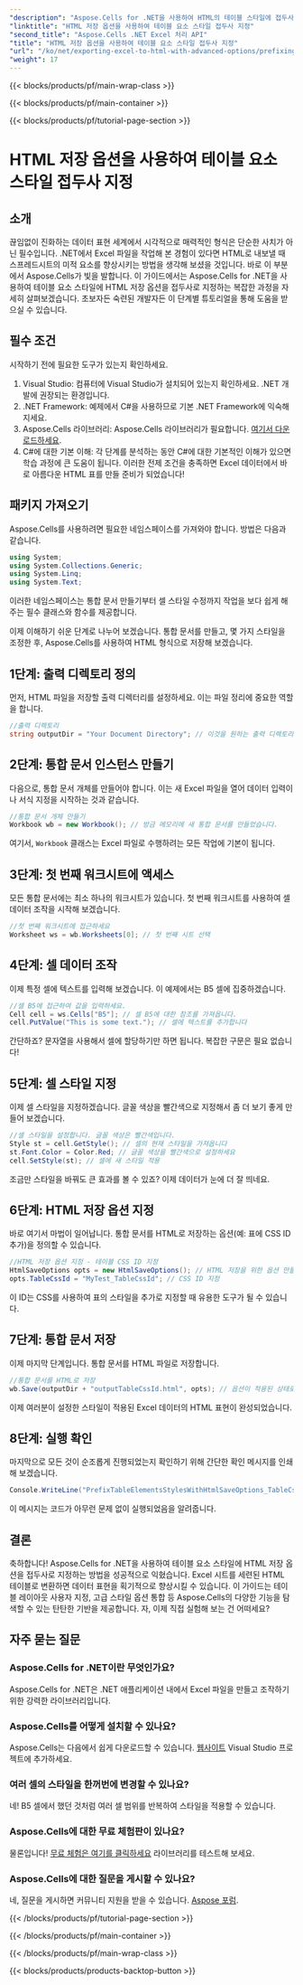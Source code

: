 ```yaml
---
"description": "Aspose.Cells for .NET을 사용하여 HTML의 테이블 스타일에 접두사를 적용하고 단계별 예제를 통해 Excel 내보내기 기능을 향상시키는 방법을 알아보세요."
"linktitle": "HTML 저장 옵션을 사용하여 테이블 요소 스타일 접두사 지정"
"second_title": "Aspose.Cells .NET Excel 처리 API"
"title": "HTML 저장 옵션을 사용하여 테이블 요소 스타일 접두사 지정"
"url": "/ko/net/exporting-excel-to-html-with-advanced-options/prefixing-table-elements-styles/"
"weight": 17
---
```


{{< blocks/products/pf/main-wrap-class >}}

{{< blocks/products/pf/main-container >}}

{{< blocks/products/pf/tutorial-page-section >}}

# HTML 저장 옵션을 사용하여 테이블 요소 스타일 접두사 지정

## 소개
끊임없이 진화하는 데이터 표현 세계에서 시각적으로 매력적인 형식은 단순한 사치가 아닌 필수입니다. .NET에서 Excel 파일을 작업해 본 경험이 있다면 HTML로 내보낼 때 스프레드시트의 미적 요소를 향상시키는 방법을 생각해 보셨을 것입니다. 바로 이 부분에서 Aspose.Cells가 빛을 발합니다. 이 가이드에서는 Aspose.Cells for .NET을 사용하여 테이블 요소 스타일에 HTML 저장 옵션을 접두사로 지정하는 복잡한 과정을 자세히 살펴보겠습니다. 초보자든 숙련된 개발자든 이 단계별 튜토리얼을 통해 도움을 받으실 수 있습니다.
## 필수 조건
시작하기 전에 필요한 도구가 있는지 확인하세요.
1. Visual Studio: 컴퓨터에 Visual Studio가 설치되어 있는지 확인하세요. .NET 개발에 권장되는 환경입니다.
2. .NET Framework: 예제에서 C#을 사용하므로 기본 .NET Framework에 익숙해지세요.
3. Aspose.Cells 라이브러리: Aspose.Cells 라이브러리가 필요합니다. [여기서 다운로드하세요](https://releases.aspose.com/cells/net/).
4. C#에 대한 기본 이해: 각 단계를 분석하는 동안 C#에 대한 기본적인 이해가 있으면 학습 과정에 큰 도움이 됩니다.
이러한 전제 조건을 충족하면 Excel 데이터에서 바로 아름다운 HTML 표를 만들 준비가 되었습니다!
## 패키지 가져오기
Aspose.Cells를 사용하려면 필요한 네임스페이스를 가져와야 합니다. 방법은 다음과 같습니다.
```csharp
using System;
using System.Collections.Generic;
using System.Linq;
using System.Text;
```
이러한 네임스페이스는 통합 문서 만들기부터 셀 스타일 수정까지 작업을 보다 쉽게 해주는 필수 클래스와 함수를 제공합니다.

이제 이해하기 쉬운 단계로 나누어 보겠습니다. 통합 문서를 만들고, 몇 가지 스타일을 조정한 후, Aspose.Cells를 사용하여 HTML 형식으로 저장해 보겠습니다.
## 1단계: 출력 디렉토리 정의
먼저, HTML 파일을 저장할 출력 디렉터리를 설정하세요. 이는 파일 정리에 중요한 역할을 합니다.
```csharp
//출력 디렉토리
string outputDir = "Your Document Directory"; // 이것을 원하는 출력 디렉토리로 변경하세요
```
## 2단계: 통합 문서 인스턴스 만들기
다음으로, 통합 문서 개체를 만들어야 합니다. 이는 새 Excel 파일을 열어 데이터 입력이나 서식 지정을 시작하는 것과 같습니다.
```csharp
//통합 문서 개체 만들기
Workbook wb = new Workbook(); // 방금 메모리에 새 통합 문서를 만들었습니다.
```
여기서, `Workbook` 클래스는 Excel 파일로 수행하려는 모든 작업에 기본이 됩니다. 
## 3단계: 첫 번째 워크시트에 액세스
모든 통합 문서에는 최소 하나의 워크시트가 있습니다. 첫 번째 워크시트를 사용하여 셀 데이터 조작을 시작해 보겠습니다.
```csharp
//첫 번째 워크시트에 접근하세요
Worksheet ws = wb.Worksheets[0]; // 첫 번째 시트 선택
```
## 4단계: 셀 데이터 조작
이제 특정 셀에 텍스트를 입력해 보겠습니다. 이 예제에서는 B5 셀에 집중하겠습니다.
```csharp
//셀 B5에 접근하여 값을 입력하세요.
Cell cell = ws.Cells["B5"]; // 셀 B5에 대한 참조를 가져옵니다.
cell.PutValue("This is some text."); // 셀에 텍스트를 추가합니다
```
간단하죠? 문자열을 사용해서 셀에 할당하기만 하면 됩니다. 복잡한 구문은 필요 없습니다!
## 5단계: 셀 스타일 지정
이제 셀 스타일을 지정하겠습니다. 글꼴 색상을 빨간색으로 지정해서 좀 더 보기 좋게 만들어 보겠습니다.
```csharp
//셀 스타일을 설정합니다. 글꼴 색상은 빨간색입니다.
Style st = cell.GetStyle(); // 셀의 현재 스타일을 가져옵니다
st.Font.Color = Color.Red; // 글꼴 색상을 빨간색으로 설정하세요
cell.SetStyle(st); // 셀에 새 스타일 적용
```
조금만 스타일을 바꿔도 큰 효과를 볼 수 있죠? 이제 데이터가 눈에 더 잘 띄네요.
## 6단계: HTML 저장 옵션 지정
바로 여기서 마법이 일어납니다. 통합 문서를 HTML로 저장하는 옵션(예: 표에 CSS ID 추가)을 정의할 수 있습니다.
```csharp
//HTML 저장 옵션 지정 - 테이블 CSS ID 지정
HtmlSaveOptions opts = new HtmlSaveOptions(); // HTML 저장을 위한 옵션 만들기
opts.TableCssId = "MyTest_TableCssId"; // CSS ID 지정
```
이 ID는 CSS를 사용하여 표의 스타일을 추가로 지정할 때 유용한 도구가 될 수 있습니다.
## 7단계: 통합 문서 저장
이제 마지막 단계입니다. 통합 문서를 HTML 파일로 저장합니다. 
```csharp
//통합 문서를 HTML로 저장 
wb.Save(outputDir + "outputTableCssId.html", opts); // 옵션이 적용된 상태로 저장
```
이제 여러분이 설정한 스타일이 적용된 Excel 데이터의 HTML 표현이 완성되었습니다.
## 8단계: 실행 확인
마지막으로 모든 것이 순조롭게 진행되었는지 확인하기 위해 간단한 확인 메시지를 인쇄해 보겠습니다.
```csharp
Console.WriteLine("PrefixTableElementsStylesWithHtmlSaveOptions_TableCssIdProperty executed successfully.");
```
이 메시지는 코드가 아무런 문제 없이 실행되었음을 알려줍니다.
## 결론
축하합니다! Aspose.Cells for .NET을 사용하여 테이블 요소 스타일에 HTML 저장 옵션을 접두사로 지정하는 방법을 성공적으로 익혔습니다. Excel 시트를 세련된 HTML 테이블로 변환하면 데이터 표현을 획기적으로 향상시킬 수 있습니다. 이 가이드는 테이블 레이아웃 사용자 지정, 고급 스타일 옵션 통합 등 Aspose.Cells의 다양한 기능을 탐색할 수 있는 탄탄한 기반을 제공합니다. 자, 이제 직접 실험해 보는 건 어떠세요?
## 자주 묻는 질문
### Aspose.Cells for .NET이란 무엇인가요?  
Aspose.Cells for .NET은 .NET 애플리케이션 내에서 Excel 파일을 만들고 조작하기 위한 강력한 라이브러리입니다.
### Aspose.Cells를 어떻게 설치할 수 있나요?  
Aspose.Cells는 다음에서 쉽게 다운로드할 수 있습니다. [웹사이트](https://releases.aspose.com/cells/net/) Visual Studio 프로젝트에 추가하세요.
### 여러 셀의 스타일을 한꺼번에 변경할 수 있나요?  
네! B5 셀에서 했던 것처럼 여러 셀 범위를 반복하여 스타일을 적용할 수 있습니다.
### Aspose.Cells에 대한 무료 체험판이 있나요?  
물론입니다! [무료 체험은 여기를 클릭하세요](https://releases.aspose.com/) 라이브러리를 테스트해 보세요.
### Aspose.Cells에 대한 질문을 게시할 수 있나요?  
네, 질문을 게시하면 커뮤니티 지원을 받을 수 있습니다. [Aspose 포럼](https://forum.aspose.com/c/cells/9).

{{< /blocks/products/pf/tutorial-page-section >}}

{{< /blocks/products/pf/main-container >}}

{{< /blocks/products/pf/main-wrap-class >}}

{{< blocks/products/products-backtop-button >}}